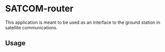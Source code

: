 # SATCOM-router

This application is meant to be used as an interface to the ground station in satellite communications.

## Usage